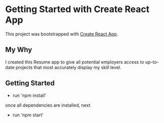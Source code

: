# Getting Started with Create React App

This project was bootstrapped with [Create React App](https://github.com/facebook/create-react-app).

## My Why

I created this Resume app to give all potential employers access to up-to-date projects that most accurately display my skill level.

## Getting Started

- run 'npm install'

once all dependencies are installed, next

- run 'npm start'
